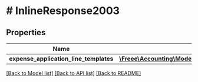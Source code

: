 # # InlineResponse2003

## Properties

Name | Type | Description | Notes
------------ | ------------- | ------------- | -------------
**expense_application_line_templates** | [**\Freee\Accounting\Model\ExpenseApplicationLineTemplate[]**](ExpenseApplicationLineTemplate.md) |  |

[[Back to Model list]](../../README.md#models) [[Back to API list]](../../README.md#endpoints) [[Back to README]](../../README.md)
